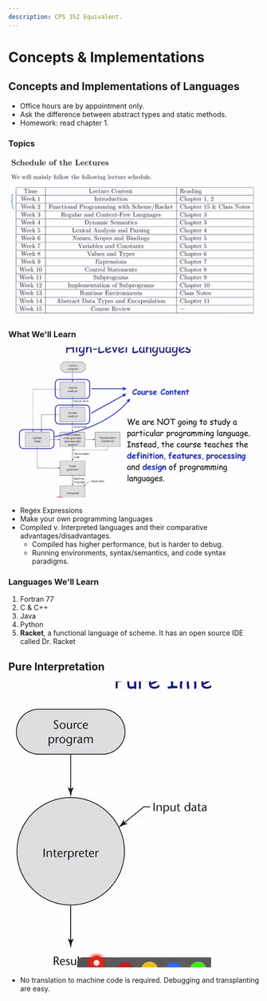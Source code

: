 ```yaml
---
description: CPS 352 Equivalent.
---
```


# Concepts & Implementations

## Concepts and Implementations of Languages

* Office hours are by appointment only.
* Ask the difference between abstract types and static methods.
* Homework: read chapter 1.

### Topics

![](../../.gitbook/assets/image%20%2881%29.png)

### What We'll Learn

![](../../.gitbook/assets/image%20%28115%29.png)

* Regex Expressions
* Make your own programming languages
* Compiled v. Interpreted languages and their comparative advantages/disadvantages.
  * Compiled has higher performance, but is harder to debug.
  * Running environments, syntax/semantics, and code syntax paradigms.

### Languages We'll Learn

1. Fortran 77
2. C & C++
3. Java
4. Python
5. **Racket**, a functional language of scheme. It has an open source IDE called Dr. Racket

## Pure Interpretation

![](../../.gitbook/assets/image%20%28118%29.png)

* No translation to machine code is required. Debugging and transplanting are easy.

